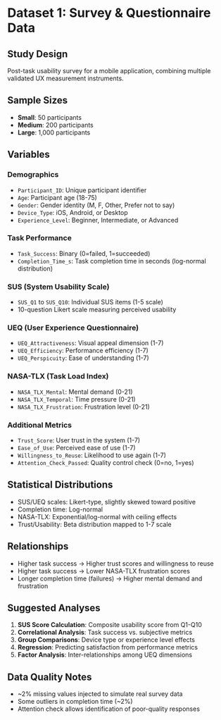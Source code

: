 # Dataset 1: Survey & Questionnaire Data

## Study Design
Post-task usability survey for a mobile application, combining multiple validated UX measurement instruments.

## Sample Sizes
- **Small**: 50 participants
- **Medium**: 200 participants  
- **Large**: 1,000 participants

## Variables

### Demographics
- `Participant_ID`: Unique participant identifier
- `Age`: Participant age (18-75)
- `Gender`: Gender identity (M, F, Other, Prefer not to say)
- `Device_Type`: iOS, Android, or Desktop
- `Experience_Level`: Beginner, Intermediate, or Advanced

### Task Performance
- `Task_Success`: Binary (0=failed, 1=succeeded)
- `Completion_Time_s`: Task completion time in seconds (log-normal distribution)

### SUS (System Usability Scale)
- `SUS_Q1` to `SUS_Q10`: Individual SUS items (1-5 scale)
- 10-question Likert scale measuring perceived usability

### UEQ (User Experience Questionnaire)
- `UEQ_Attractiveness`: Visual appeal dimension (1-7)
- `UEQ_Efficiency`: Performance efficiency (1-7)
- `UEQ_Perspicuity`: Ease of understanding (1-7)

### NASA-TLX (Task Load Index)
- `NASA_TLX_Mental`: Mental demand (0-21)
- `NASA_TLX_Temporal`: Time pressure (0-21)
- `NASA_TLX_Frustration`: Frustration level (0-21)

### Additional Metrics
- `Trust_Score`: User trust in the system (1-7)
- `Ease_of_Use`: Perceived ease of use (1-7)
- `Willingness_to_Reuse`: Likelihood to use again (1-7)
- `Attention_Check_Passed`: Quality control check (0=no, 1=yes)

## Statistical Distributions
- SUS/UEQ scales: Likert-type, slightly skewed toward positive
- Completion time: Log-normal
- NASA-TLX: Exponential/log-normal with ceiling effects
- Trust/Usability: Beta distribution mapped to 1-7 scale

## Relationships
- Higher task success → Higher trust scores and willingness to reuse
- Higher task success → Lower NASA-TLX frustration scores
- Longer completion time (failures) → Higher mental demand and frustration

## Suggested Analyses
1. **SUS Score Calculation**: Composite usability score from Q1-Q10
2. **Correlational Analysis**: Task success vs. subjective metrics
3. **Group Comparisons**: Device type or experience level effects
4. **Regression**: Predicting satisfaction from performance metrics
5. **Factor Analysis**: Inter-relationships among UEQ dimensions

## Data Quality Notes
- ~2% missing values injected to simulate real survey data
- Some outliers in completion time (~2%)
- Attention check allows identification of poor-quality responses

